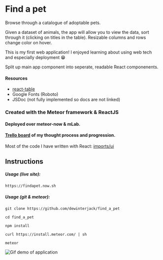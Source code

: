 # Find a pet
Browse through a catalogue of adoptable pets.

Given a dataset of animals, the app will allow you to view the data, sort through it (clicking on titles in the table). Resizable columns and rows change color on hover. 

This is my first web application! I enjoyed learning about using web tech and especially deployment 😁

Split up main app component into seperate, readable React componenents. 

#### Resources

* [react-table](https://github.com/react-tools/react-table)
* Google Fonts (Roboto)
* JSDoc (not fully implemented so docs are not linked)


### Created with the Meteor framework & ReactJS

#### Deployed over meteor-now & mLab.

#### [Trello board](https://trello.com/b/1WJePz3t) of my thought process and progression.

Most of the code I have written with React: [imports/ui](https://github.com/dewinterjack/find_a_pet/tree/master/imports/ui)

## Instructions

##### Usage (live site):

```
https://findapet.now.sh
```

##### Usage (git & meteor):

```
git clone https://github.com/dewinterjack/find_a_pet

cd find_a_pet

npm install

curl https://install.meteor.com/ | sh

meteor
```

![Gif demo of application](app_demo.gif)